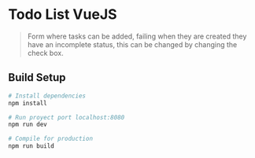 # Todo List VueJS

> Form where tasks can be added, failing when they are created they have an incomplete status, this can be changed by changing the check box.

## Build Setup

```bash
# Install dependencies
npm install

# Run proyect port localhost:8080
npm run dev

# Compile for production
npm run build
```
